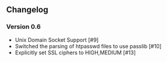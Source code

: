 ## Changelog

### Version 0.6

- Unix Domain Socket Support [#9]
- Switched the parsing of htpasswd files to use passlib [#10]
- Explicitly set SSL ciphers to HIGH,MEDIUM [#13]

